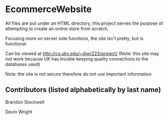 EcommerceWebsite
===
All files are put under an HTML directory, this project serves the purpose of attempting to create an online store from scratch.

Focusing more on server side functions, the site isn't pretty, but is functional. 

Can be viewed at http://cs.uky.edu/~djwr223/project/ (Note: this site may not work because UK has trouble keeping quality connections to the databases used)

Note: the site is not secure therefore do not use important information

## Contributors (listed alphabetically by last name) ##

Brandon Stockwell

Devin Wright
